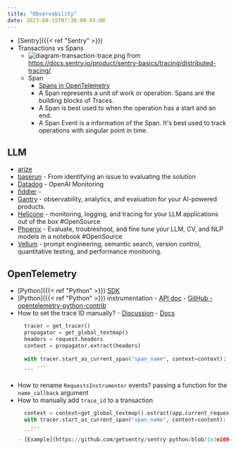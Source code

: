 ```yaml
---
title: "Observability"
date: 2023-08-15T07:30:00-03:00
---
```

- [Sentry]({{< ref "Sentry" >}})
- Transactions vs Spans
	- ![diagram-transaction-trace.png](../assets/diagram-transaction-trace_1678298375545_0.png)
	  from https://docs.sentry.io/product/sentry-basics/tracing/distributed-tracing/
	- Span
		- [Spans in OpenTelemetry](https://opentelemetry.io/docs/concepts/signals/traces/#spans-in-opentelemetry)
		- A Span represents a unit of work or operation. Spans are the building blocks of Traces.
		- A Span is best used to when the operation has a start and an end.
		- A Span Event is a information of the Span. It's best used to track operations with singular point in time.

## LLM
- [arize](https://arize.com/)
- [baserun](https://baserun.ai/welcome) - From identifying an issue to evaluating the solution
- [Datadog](https://www.datadoghq.com/solutions/openai/) - OpenAI Monitoring
- [fiddler](https://www.fiddler.ai/llmops) - 
- [Gantry](https://www.gantry.io/) - observability, analytics, and evaluation for your AI-powered products.
- [Helicone](https://www.helicone.ai/) - monitoring, logging, and tracing for your LLM applications out of the box #OpenSource 
- [Phoenix](https://phoenix.arize.com/) - Evaluate, troubleshoot, and fine tune your LLM, CV, and NLP models in a notebook #OpenSource 
- [Vellum](https://www.vellum.ai/) - prompt engineering, semantic search, version control, quantitative testing, and performance monitoring.

## OpenTelemetry
- [Python]({{< ref "Python" >}}) [SDK](https://opentelemetry-python.readthedocs.io/en/latest/index.html)
- [Python]({{< ref "Python" >}}) instrumentation - [API doc](https://opentelemetry-python-contrib.readthedocs.io/en/latest/index.html) - [GitHub - opentelemetry-python-contrib](https://github.com/open-telemetry/opentelemetry-python-contrib)
- How to set the trace ID manually? - [Discussion](https://github.com/open-telemetry/opentelemetry-python/discussions/1919) - [Docs](https://opentelemetry.io/docs/instrumentation/python/cookbook/#manually-setting-span-context)
	```python
	  tracer = get_tracer()
	  propagator = get_global_textmap()
	  headers = request.headers
	  context = propagator.extract(headers)
	  
	  with tracer.start_as_current_span("span_name", context=context):
	      ...
	  ```
- How to rename `RequestsInstrumentor` events? passing a function for the `name_callback` argument
- How to manually add `trace_id` to a transaction
	```python
	  context = context=get_global_textmap().extract(app.current_request.headers)
	  with tracer.start_as_current_span("span_name", content=content):
	    ...
	  ```
	- [Example](https://github.com/getsentry/sentry-python/blob/1e3e1097e104abb39799b59654bf4f8725448909/sentry_sdk/integrations/opentelemetry/propagator.py#L45) of a propagator (textmap) extract
